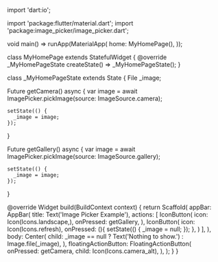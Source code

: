 import 'dart:io';

import 'package:flutter/material.dart';
import 'package:image_picker/image_picker.dart';

void main() => runApp(MaterialApp(
  home: MyHomePage(),
));

class MyHomePage extends StatefulWidget {
  @override
  _MyHomePageState createState() => _MyHomePageState();
}

class _MyHomePageState extends State<MyHomePage> {
  File _image;

  Future getCamera() async {
    var image = await ImagePicker.pickImage(source: ImageSource.camera);

    setState(() {
      _image = image;
    });
  }


  Future getGallery() async {
    var image = await ImagePicker.pickImage(source: ImageSource.gallery);

    setState(() {
      _image = image;
    });
  }


  @override
  Widget build(BuildContext context) {
    return Scaffold(
      appBar: AppBar(
        title: Text('Image Picker Example'),
        actions: <Widget>[
          IconButton(
            icon: Icon(Icons.landscape,),
            onPressed: getGallery,
          ),
          IconButton(
            icon: Icon(Icons.refresh),
            onPressed: (){
              setState(() {
                _image = null;
              });
            },
          )
        ],
      ),
      body: Center(
        child: _image == null
            ? Text('Nothing to show.')
            : Image.file(_image),
      ),
      floatingActionButton: FloatingActionButton(
        onPressed: getCamera,
        child: Icon(Icons.camera_alt),
      ),
    );
  }
}
